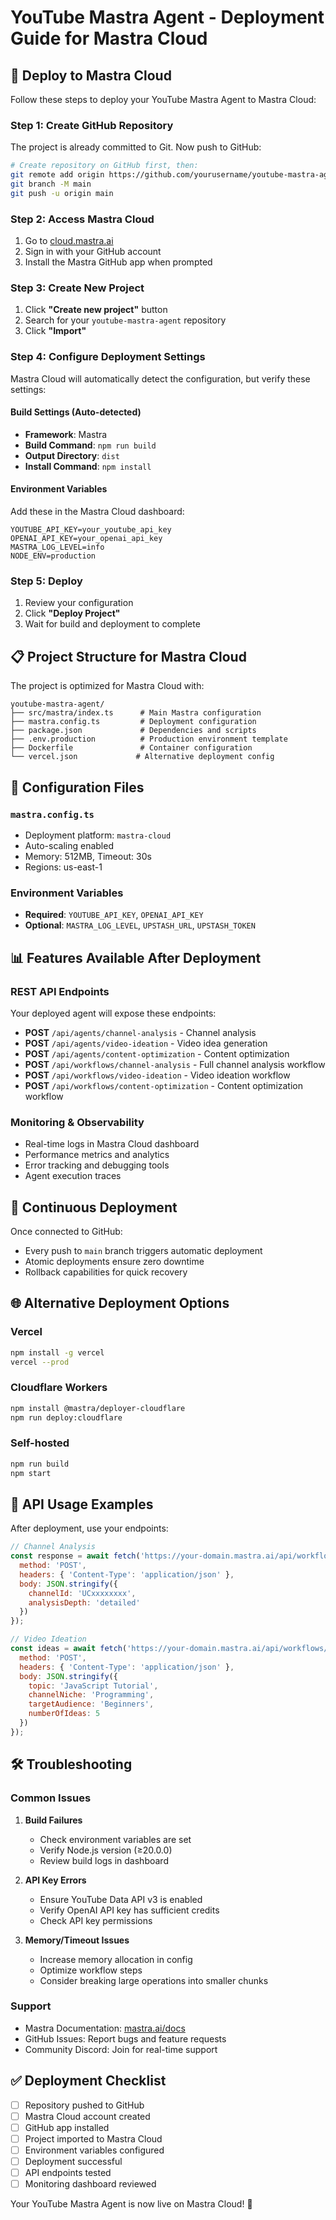 # YouTube Mastra Agent - Deployment Guide for Mastra Cloud

## 🚀 Deploy to Mastra Cloud

Follow these steps to deploy your YouTube Mastra Agent to Mastra Cloud:

### Step 1: Create GitHub Repository

The project is already committed to Git. Now push to GitHub:

```bash
# Create repository on GitHub first, then:
git remote add origin https://github.com/yourusername/youtube-mastra-agent.git
git branch -M main
git push -u origin main
```

### Step 2: Access Mastra Cloud

1. Go to [cloud.mastra.ai](https://cloud.mastra.ai/)
2. Sign in with your GitHub account
3. Install the Mastra GitHub app when prompted

### Step 3: Create New Project

1. Click **"Create new project"** button
2. Search for your `youtube-mastra-agent` repository
3. Click **"Import"**

### Step 4: Configure Deployment Settings

Mastra Cloud will automatically detect the configuration, but verify these settings:

#### Build Settings (Auto-detected)
- **Framework**: Mastra
- **Build Command**: `npm run build`
- **Output Directory**: `dist`
- **Install Command**: `npm install`

#### Environment Variables
Add these in the Mastra Cloud dashboard:

```
YOUTUBE_API_KEY=your_youtube_api_key
OPENAI_API_KEY=your_openai_api_key
MASTRA_LOG_LEVEL=info
NODE_ENV=production
```

### Step 5: Deploy

1. Review your configuration
2. Click **"Deploy Project"**
3. Wait for build and deployment to complete

## 📋 Project Structure for Mastra Cloud

The project is optimized for Mastra Cloud with:

```
youtube-mastra-agent/
├── src/mastra/index.ts      # Main Mastra configuration
├── mastra.config.ts         # Deployment configuration
├── package.json             # Dependencies and scripts
├── .env.production          # Production environment template
├── Dockerfile               # Container configuration
└── vercel.json             # Alternative deployment config
```

## 🔧 Configuration Files

### `mastra.config.ts`
- Deployment platform: `mastra-cloud`
- Auto-scaling enabled
- Memory: 512MB, Timeout: 30s
- Regions: us-east-1

### Environment Variables
- **Required**: `YOUTUBE_API_KEY`, `OPENAI_API_KEY`
- **Optional**: `MASTRA_LOG_LEVEL`, `UPSTASH_URL`, `UPSTASH_TOKEN`

## 📊 Features Available After Deployment

### REST API Endpoints
Your deployed agent will expose these endpoints:

- **POST** `/api/agents/channel-analysis` - Channel analysis
- **POST** `/api/agents/video-ideation` - Video idea generation
- **POST** `/api/agents/content-optimization` - Content optimization
- **POST** `/api/workflows/channel-analysis` - Full channel analysis workflow
- **POST** `/api/workflows/video-ideation` - Video ideation workflow
- **POST** `/api/workflows/content-optimization` - Content optimization workflow

### Monitoring & Observability
- Real-time logs in Mastra Cloud dashboard
- Performance metrics and analytics
- Error tracking and debugging tools
- Agent execution traces

## 🔄 Continuous Deployment

Once connected to GitHub:
- Every push to `main` branch triggers automatic deployment
- Atomic deployments ensure zero downtime
- Rollback capabilities for quick recovery

## 🌐 Alternative Deployment Options

### Vercel
```bash
npm install -g vercel
vercel --prod
```

### Cloudflare Workers
```bash
npm install @mastra/deployer-cloudflare
npm run deploy:cloudflare
```

### Self-hosted
```bash
npm run build
npm start
```

## 📝 API Usage Examples

After deployment, use your endpoints:

```javascript
// Channel Analysis
const response = await fetch('https://your-domain.mastra.ai/api/workflows/channel-analysis', {
  method: 'POST',
  headers: { 'Content-Type': 'application/json' },
  body: JSON.stringify({
    channelId: 'UCxxxxxxxx',
    analysisDepth: 'detailed'
  })
});

// Video Ideation
const ideas = await fetch('https://your-domain.mastra.ai/api/workflows/video-ideation', {
  method: 'POST',
  headers: { 'Content-Type': 'application/json' },
  body: JSON.stringify({
    topic: 'JavaScript Tutorial',
    channelNiche: 'Programming',
    targetAudience: 'Beginners',
    numberOfIdeas: 5
  })
});
```

## 🛠️ Troubleshooting

### Common Issues

1. **Build Failures**
   - Check environment variables are set
   - Verify Node.js version (≥20.0.0)
   - Review build logs in dashboard

2. **API Key Errors**
   - Ensure YouTube Data API v3 is enabled
   - Verify OpenAI API key has sufficient credits
   - Check API key permissions

3. **Memory/Timeout Issues**
   - Increase memory allocation in config
   - Optimize workflow steps
   - Consider breaking large operations into smaller chunks

### Support

- Mastra Documentation: [mastra.ai/docs](https://mastra.ai/docs)
- GitHub Issues: Report bugs and feature requests
- Community Discord: Join for real-time support

## ✅ Deployment Checklist

- [ ] Repository pushed to GitHub
- [ ] Mastra Cloud account created
- [ ] GitHub app installed
- [ ] Project imported to Mastra Cloud
- [ ] Environment variables configured
- [ ] Deployment successful
- [ ] API endpoints tested
- [ ] Monitoring dashboard reviewed

Your YouTube Mastra Agent is now live on Mastra Cloud! 🎉